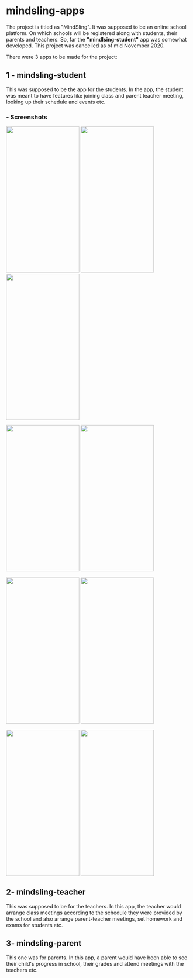 # mindsling-apps
The project is titled as "MindSling". It was supposed to be an online school platform.
On which schools will be registered along with students, their parents and teachers.
So, far the **"mindlsing-student"** app was somewhat developed. This project was cancelled as of mid November 2020.

There were 3 apps to be made for the project:

## 1 - mindsling-student
This was supposed to be the app for the students. In the app, the student was meant to
have features like joining class and parent teacher meeting, looking up their schedule and events etc.

### - Screenshots
<img src="https://user-images.githubusercontent.com/50026474/103415221-0163c400-4ba3-11eb-994a-b547bc1b37ec.jpg" width="200" height="400" /> <img src="https://user-images.githubusercontent.com/50026474/103415241-1b9da200-4ba3-11eb-9050-275c999b5d90.jpg" width="200" height="400" /> <img src="https://user-images.githubusercontent.com/50026474/103415245-1e989280-4ba3-11eb-8f9a-65ebe62a45d5.jpg" width="200" height="400" />

<img src="https://user-images.githubusercontent.com/50026474/103415312-60c1d400-4ba3-11eb-9ee4-578b7a5f61e0.jpg" width="200" height="400" /> <img src="https://user-images.githubusercontent.com/50026474/103415314-61f30100-4ba3-11eb-9dad-f74ebbd63c31.jpg" width="200" height="400" />

<img src="https://user-images.githubusercontent.com/50026474/103415317-64edf180-4ba3-11eb-80e3-f11416ffb6d0.jpg" width="200" height="400" /> <img src="https://user-images.githubusercontent.com/50026474/103415319-66b7b500-4ba3-11eb-9436-74db22077a05.jpg" width="200" height="400" />

<img src="https://user-images.githubusercontent.com/50026474/103415327-6ddec300-4ba3-11eb-916f-b90e177f67c6.jpg" width="200" height="400" /> <img src="https://user-images.githubusercontent.com/50026474/103415330-6f0ff000-4ba3-11eb-90ff-b622dc4c8757.jpg" width="200" height="400" />


## 2- mindsling-teacher
This was supposed to be for the teachers. In this app, the teacher would arrange class
meetings according to the schedule they were provided by the school and also arrange
parent-teacher meetings, set homework and exams for students etc.

## 3- mindsling-parent
This one was for parents. In this app, a parent would have been able to see their
child's progress in school, their grades and attend meetings with the teachers etc.
